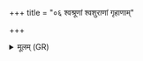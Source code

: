 +++
title = "०६ श्वश्रूणां श्वशुराणां गृहाणाम्"

+++
<details><summary>मूलम् (GR)</summary>

श्वश्रूणां श्वशुराणां  
गृहाणां च भगस्य च । +++(K and ĀpMP 1.6.7 have dhanasya ca ।)+++  
वि राज पत्यां देवृषु  
सजातानां विराड् भव ॥
</details>